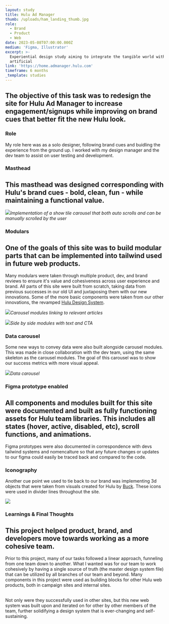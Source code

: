 ```yaml
---
layout: study
title: Hulu Ad Manager
thumb: /uploads/ham_landing_thumb.jpg
role:
  - Brand
  - Product
  - Web
date: 2023-05-08T07:00:00.000Z
medium: 'Figma, Illustrator'
excerpt: >-
  Experiential design study aiming to integrate the tangible world with the
  artificial
link: 'https://home.admanager.hulu.com'
timeframe: 6 months
_template: studies
---
```








## The objective of this task was to redesign the site for Hulu Ad Manager to increase engagement/signups while improving on brand cues that better fit the new Hulu look.

### Role

My role here was as a solo designer, following brand cues and buidling the experience from the ground up. I worked with my design manager and the dev team to assist on user testing and development.

### Masthead




## This masthead was designed corresponding with Hulu's brand cues - bold, clean, fun - while maintaining a functional value.



![](/uploads/ham_masthead.jpg)_Implementation of a show tile carousel that both auto scrolls and can be manually scrolled by the user_

### Modulars

## One of the goals of this site was to build modular parts that can be implemented into tailwind used in future web products.

Many modulars were taken through multiple product, dev, and brand reviews to ensure it's value and cohesiveness across user experience and brand. All parts of this site were built from scratch, taking data from previous successes in our old UI and juxtaposing them with our new innovations. Some of the more basic components were taken from our other innovations, the revamped [Hulu Design System](https://eunsoolee.co/2023/05/07/pushing-buttons.html).

![](/uploads/ham_modular001.jpg)_Carousel modules linking to relevant articles_

![](/uploads/ham_modular002.jpg)_Side by side modules with text and CTA_

### Data carousel

Some new ways to convey data were also built alongside carousel modules. This was made in close collaboration with the dev team, using the same skeleton as the carousel modules. The goal of this carousel was to show our success metrics with more visual appeal.

![](/uploads/ham_modulars003.jpg)_Data carousel_


### Figma prototype enabled

## All components and modules built for this site were documented and built as fully functioning assets for Hulu team libraries. This includes all states (hover, active, disabled, etc), scroll functions, and animations.

Figma prototypes were also documented in correspondence with devs tailwind systems and nomencalture so that any future changes or updates to our figma could easily be traced back and compared to the code.


### Iconography

Another cue point we used to tie back to our brand was implementing 3d objects that were taken from visuals created for Hulu by [Buck](https://buck.co). These icons were used in divider lines throughout the site.

![](/uploads/ham_icons.jpg)

### Learnings & Final Thoughts

## This project helped product, brand, and developers move towards working as a more cohesive team.

Prior to this project, many of our tasks followed a linear approach, funneling from one team down to another. What I wanted was for our team to work cohesively by having a single source of truth (the master design system file) that can be utilized by all branches of our team and beyond. Many components in this project were used as building blocks for other Hulu web products, both in campaign sites and internal sites.
<br><br>

Not only were they successfully used in other sites, but this new web system was built upon and iterated on for other by other members of the team, further solidifying a design system that is ever-changing and self-sustaining.
